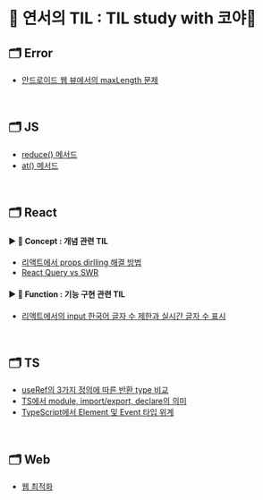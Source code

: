 # 🖤 연서의 TIL : TIL study with 코야🫶

## 🗂 **Error**
* [안드로이드 웹 뷰에서의 maxLength 문제](https://github.com/Yeonseo-Jo/TIL/blob/main/Error/maxLengthErrorInAndroid.md)
<br/>

## 🗂 **JS**
* [reduce() 메서드](https://github.com/Yeonseo-Jo/TIL/blob/main/JS/Array.prototype.reduce().md)
* [at() 메서드](https://github.com/Yeonseo-Jo/TIL/blob/main/JS/Array.prototype.at().md)
<br/>

## 🗂 **React**
#### ▶︎ 📁 Concept : 개념 관련 TIL
* [리액트에서 props dirlling 해결 방법](https://github.com/Yeonseo-Jo/TIL/blob/main/React/Concept/propsDrilling.md)
* [React Query vs SWR](https://github.com/Yeonseo-Jo/TIL/blob/main/React/Concept/ReactQueryvsSWR.md)
#### ▶︎ 📁 Function : 기능 구현 관련 TIL
* [리액트에서의 input 한국어 글자 수 제한과 실시간 글자 수 표시](https://github.com/Yeonseo-Jo/TIL/blob/main/React/Function/InputCountingofKorean.md)
<br/>

## 🗂 **TS**
* [useRef의 3가지 정의에 따른 반환 type 비교](https://github.com/Yeonseo-Jo/TIL/tree/main/TS)
* [TS에서 module, import/export, declare의 의미](https://github.com/Yeonseo-Jo/TIL/blob/main/TS/moduleImportExportDeclare.md)
* [TypeScript에서 Element 및 Event 타입 위계](https://github.com/Yeonseo-Jo/TIL/blob/main/TS/HierarchyofElementAndEventTyp.md)
<br/>

## 🗂 **Web**
* [웹 최적화](https://github.com/Yeonseo-Jo/TIL/blob/main/Web/webOptimization.md)
